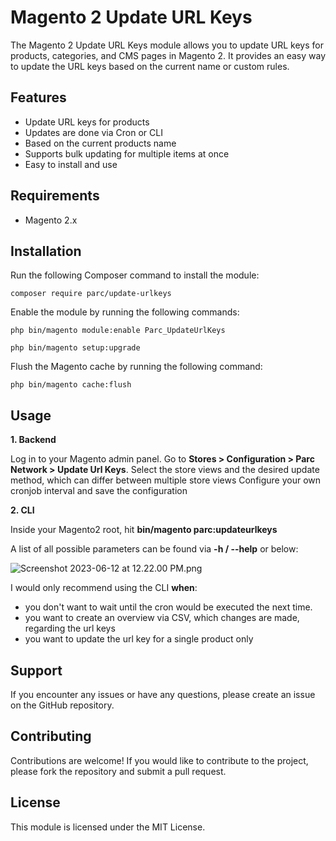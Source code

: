 # Magento 2 Update URL Keys

The Magento 2 Update URL Keys module allows you to update URL keys for products, categories, and CMS pages in Magento 2. It provides an easy way to update the URL keys based on the current name or custom rules.

## Features

- Update URL keys for products
- Updates are done via Cron or CLI
- Based on the current products name
- Supports bulk updating for multiple items at once
- Easy to install and use

## Requirements

- Magento 2.x

## Installation

Run the following Composer command to install the module:

```shell
composer require parc/update-urlkeys
```
Enable the module by running the following commands:

```shell
php bin/magento module:enable Parc_UpdateUrlKeys

php bin/magento setup:upgrade
```
Flush the Magento cache by running the following command:

```shell
php bin/magento cache:flush
```

## Usage

**1. Backend**

Log in to your Magento admin panel.
Go to **Stores > Configuration > Parc Network > Update Url Keys**.
Select the store views and the desired update method, 
which can differ between multiple store views
Configure your own cronjob interval and save the configuration


**2. CLI**
    
Inside your Magento2 root, hit **bin/magento parc:updateurlkeys**

A list of all possible parameters can be found via **-h / --help** or below:

![Screenshot 2023-06-12 at 12.22.00 PM.png](..%2F..%2F..%2F..%2F..%2F..%2FDesktop%2FScreenshot%202023-06-12%20at%2012.22.00%20PM.png)

I would only recommend using the CLI **when**:
- you don't want to wait until the cron would be executed the next time.
- you want to create an overview via CSV, which changes are made, regarding the url keys
- you want to update the url key for a single product only

## Support
If you encounter any issues or have any questions, please create an issue on the GitHub repository.

## Contributing
Contributions are welcome! If you would like to contribute to the project, please fork the repository and submit a pull request.

## License
This module is licensed under the MIT License.
